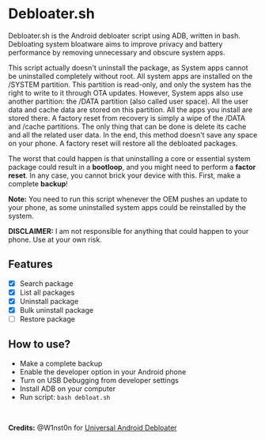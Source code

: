 # Debloater.sh
Debloater.sh is the Android debloater script using ADB, written in bash. Debloating system bloatware aims to improve privacy and battery performance by removing unnecessary and obscure system apps.

This script actually doesn't uninstall the package, as System apps cannot be uninstalled completely without root. All system apps are installed on the /SYSTEM partition. This partition is read-only, and only the system has the right to write to it through OTA updates. However, System apps also use another partition: the /DATA partition (also called user space). All the user data and cache data are stored on this partition. All the apps you install are stored there. A factory reset from recovery is simply a wipe of the /DATA and /cache partitions. The only thing that can be done is delete its cache and all the related user data. In the end, this method doesn't save any space on your phone. A factory reset will restore all the debloated packages.

The worst that could happen is that uninstalling a core or essential system package could result in a **bootloop**, and you might need to perform a **factor reset**. In any case, you cannot brick your device with this. First, make a complete **backup**!

**Note:** You need to run this script whenever the OEM pushes an update to your phone, as some uninstalled system apps could be reinstalled by the system.

**DISCLAIMER:** I am not responsible for anything that could happen to your phone. Use at your own risk.

## Features
 - [x] Search package
 - [x] List all packages
 - [x] Uninstall package
 - [x] Bulk uninstall package
 - [ ] Restore package

## How to use?
- Make a complete backup
- Enable the developer option in your Android phone
- Turn on USB Debugging from developer settings
- Install ADB on your computer
- Run script: `bash debloat.sh`

<br>

**Credits:** @W1nst0n for [Universal Android Debloater](https://gitlab.com/W1nst0n/universal-android-debloater)
